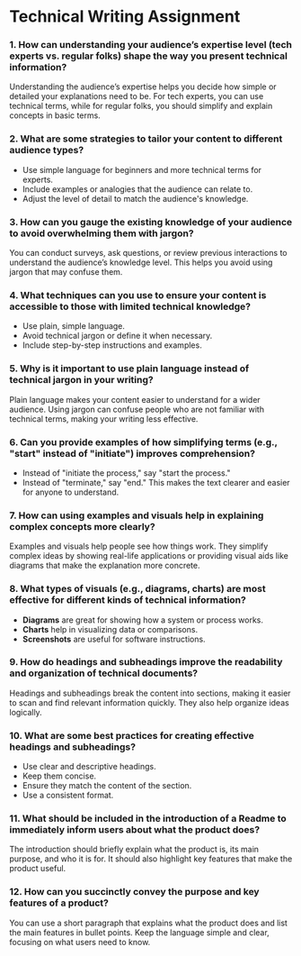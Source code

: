 # Technical Writing Assignment

### 1. How can understanding your audience’s expertise level (tech experts vs. regular folks) shape the way you present technical information?
Understanding the audience’s expertise helps you decide how simple or detailed your explanations need to be. For tech experts, you can use technical terms, while for regular folks, you should simplify and explain concepts in basic terms.

### 2. What are some strategies to tailor your content to different audience types?
- Use simple language for beginners and more technical terms for experts.
- Include examples or analogies that the audience can relate to.
- Adjust the level of detail to match the audience's knowledge.

### 3. How can you gauge the existing knowledge of your audience to avoid overwhelming them with jargon?
You can conduct surveys, ask questions, or review previous interactions to understand the audience’s knowledge level. This helps you avoid using jargon that may confuse them.

### 4. What techniques can you use to ensure your content is accessible to those with limited technical knowledge?
- Use plain, simple language.
- Avoid technical jargon or define it when necessary.
- Include step-by-step instructions and examples.

### 5. Why is it important to use plain language instead of technical jargon in your writing?
Plain language makes your content easier to understand for a wider audience. Using jargon can confuse people who are not familiar with technical terms, making your writing less effective.

### 6. Can you provide examples of how simplifying terms (e.g., "start" instead of "initiate") improves comprehension?
- Instead of "initiate the process," say "start the process."
- Instead of "terminate," say "end."
This makes the text clearer and easier for anyone to understand.

### 7. How can using examples and visuals help in explaining complex concepts more clearly?
Examples and visuals help people see how things work. They simplify complex ideas by showing real-life applications or providing visual aids like diagrams that make the explanation more concrete.

### 8. What types of visuals (e.g., diagrams, charts) are most effective for different kinds of technical information?
- **Diagrams** are great for showing how a system or process works.
- **Charts** help in visualizing data or comparisons.
- **Screenshots** are useful for software instructions.

### 9. How do headings and subheadings improve the readability and organization of technical documents?
Headings and subheadings break the content into sections, making it easier to scan and find relevant information quickly. They also help organize ideas logically.

### 10. What are some best practices for creating effective headings and subheadings?
- Use clear and descriptive headings.
- Keep them concise.
- Ensure they match the content of the section.
- Use a consistent format.

### 11. What should be included in the introduction of a Readme to immediately inform users about what the product does?
The introduction should briefly explain what the product is, its main purpose, and who it is for. It should also highlight key features that make the product useful.

### 12. How can you succinctly convey the purpose and key features of a product?
You can use a short paragraph that explains what the product does and list the main features in bullet points. Keep the language simple and clear, focusing on what users need to know.
